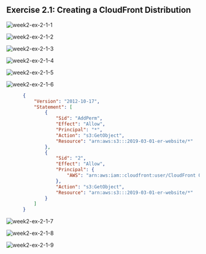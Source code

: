 ## Exercise 2.1: Creating a CloudFront Distribution

![week2-ex-2-1-1](week2-ex-2-1-1.png)

![week2-ex-2-1-2](week2-ex-2-1-2.png)

![week2-ex-2-1-3](week2-ex-2-1-3.png)

![week2-ex-2-1-4](week2-ex-2-1-4.png)

![week2-ex-2-1-5](week2-ex-2-1-5.png)

![week2-ex-2-1-6](week2-ex-2-1-6.png)

```json
      {
          "Version": "2012-10-17",
          "Statement": [
              {
                  "Sid": "AddPerm",
                  "Effect": "Allow",
                  "Principal": "*",
                  "Action": "s3:GetObject",
                  "Resource": "arn:aws:s3:::2019-03-01-er-website/*"
              },
              {
                  "Sid": "2",
                  "Effect": "Allow",
                  "Principal": {
                      "AWS": "arn:aws:iam::cloudfront:user/CloudFront Origin Access Identity E1KO2GAPIWFF7X"
                  },
                  "Action": "s3:GetObject",
                  "Resource": "arn:aws:s3:::2019-03-01-er-website/*"
              }
          ]
      }
```

![week2-ex-2-1-7](week2-ex-2-1-7.png)

![week2-ex-2-1-8](week2-ex-2-1-8.png)

![week2-ex-2-1-9](week2-ex-2-1-9.png)